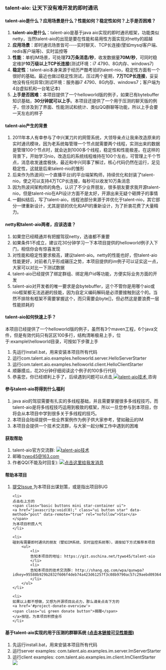 <h3>
  talent-aio: 让天下没有难开发的即时通讯
</h3>

<h4>
  talent-aio是什么？应用场景是什么？性能如何？稳定性如何？上手是否困难？
</h4>
<ol>
	<li><strong>talent-aio是什么</strong>：talent-aio是基于java aio实现的即时通讯框架，功能类似netty，当然talent-aio的出现是要在性能和易用性方面实现对netty的超越</li>
	<li><strong>应用场景</strong>：即时通讯场景皆可----实时聊天、TCP长连接(譬如mysql客户端、redis客户端等)、实时监控等</li>
	<li><strong>性能</strong>：单机IM场景，可处理<strong>73万条消息/秒</strong>，收发数据量<strong>70M/秒</strong>，可同时稳定维护<strong>10万级以上TCP长连接</strong>(测试环境：i7 4790、8G内存、windows7)</li>
	<li><strong>稳定性</strong>：talent-aio本身来源于经历严酷考验的talent-nio，稳定性方面有一个很好的基础。最近也做过稳定性测试，压过两个星期，<strong>7万TCP长连接</strong>，妥妥地没有任何异常(测试环境：服务器i7 4790、8G内存、windows7；客户端为4台虚拟机和一台笔记本)</li>
	<li><strong>上手是否困难</strong>：本项目提供了一个helloworld版的例子，如果已有bytebuffer知识基础，<strong>30分钟就可以上手</strong>。本项目还提供了一个用于压测的聊天版的例子，但涉及到了界面、性能测试和统计、类似QQ群聊等功能，所以上手会要一天左右的样子</li>
</ol>


<h4>
  talent-aio产生的背景
</h4>
<ol>
	<li>2011年本人有幸参与了中兴某刀片的网管系统，大领导亲点让我来改造原来的实时通讯模块，因为老系统每管理一个节点就需要两个线程，实测出来的数据是管理100个节点时，就会达到1000多个线程，稳定性和性能极差。在这样的背景下，开始学习nio，改造后的系统线程维持在100个左右，可管理上千个节点，消息收发速度极快，最近和中兴同事了解过，核心代码仍然在运行，足见稳定性，这就是后来talent-nio的雏形</li>
	<li>后来作为热波间(一个直播平台)的平台端架构师，持续优化和封装了talent-nio，使之可以支持4万TCP长连接，每秒可以收发10万条消息</li>
	<li>因为热波间架构师的角色，认识了不少业界朋友，很多朋友要求我开源talent-nio，但是talent-nio在API设计方面不是太好，开源出来无疑个砸牌子的事情</li>
	<li>一翻纠结后，写了talent-aio，线程池部分来源于并优化于talent-nio，其它部分一律重新设计，尤其是锁的优化和API的重新设计，为了折衷花费了大量精力。</li>
</ol>


<h4>
  netty和talent-aio两者，应该选谁？
</h4>
<ol>
	<li>如果您已经精通并有把握驾驭netty，选谁都不重要</li>
	<li>如果条件1不成立，建议花30分钟学习一下本项目提供的helloworld例子入下门，相信你会有惊喜发现</li>
	<li>对性能和稳定性要求极高，建议talent-aio。netty的性能也好，但talent-aio性能更好，对前者几乎形成碾压之势，本项目提供的im例子可以证实这一点，大家可以对比一下测试数据</li>
	<li>talent-aio已经提供了绑定群组、绑定用户id等功能，方便实际业务方面的开发</li>
	<li>talent-aio对开发者的唯一要求是会bytebuffer，这个不管你是用哪个aio或 nio框架都无法逃避的技能，因为自定义编码解码是必须要接触到这个的。当然不排除有框架不需要掌握这个，而只需要会byte[]，但必然这是要浪费一层性能损耗的</li>
</ol>


<h4>
  talent-aio如何快速上手？
</h4>
本项目已经提供了一个helloworld版的例子，虽然有3个maven工程，6个java文件，但是有效代码只有区区100多行，结构清晰极易上手，位于:example\helloworld目录，可按如下步骤上手
<ol>
	<li>先运行install.bat，用来安装本项目所有代码</li>
	<li>运行com.talent.aio.examples.helloworld.server.HelloServerStarter</li>
	<li>运行com.talent.aio.examples.helloworld.client.HelloClientStarter</li>
	<li>顺藤摸瓜，花20分钟仔细阅读这个例子的100多行代码</li>
	<li>恭喜您，你已经顺利上手了，后续遇到问题可以点击<a target="_blank" href="http://shang.qq.com/wpa/qunwpa?idkey=95588b929b2832f606f4deb74a423d61257f3c08b9790ac57c29aebd09364459">
	<img border="0" src="http://pub.idqqimg.com/wpa/images/group.png" alt="talent-aio技术" title="talent-aio技术">
  </a>咨询</li>
</ol>


<h4>
  参与talent-aio将得到什么福利
</h4>
<ol>
	<li>java aio的驾驭需要有扎实的多线程基础，并且需要掌握很多多线程技巧，而talent-aio是将多线程技巧运用到极致的框架，所以一旦您参与到本项目，你将会从本项目中学到很多关于多线程的技巧。</li>
	<li>本项目会陆续提供一些业界案例作为例子供大家参考，譬如融云的IM</li>
	<li>本项目会提供一个技术交流群，与大家一起分解工作中遇到的困难</li>
</ol>


<h4>
  获取帮助
</h4>
<ol>
	<li>
	talent-aio官方交流群:
	<a  target="_blank" href="http://shang.qq.com/wpa/qunwpa?idkey=95588b929b2832f606f4deb74a423d61257f3c08b9790ac57c29aebd09364459">
    <img border="0" src="http://pub.idqqimg.com/wpa/images/group.png" alt="talent-aio技术" title="talent-aio技术">
	</a>
	</li>
	<li>邮箱:<a href="mailto:tywo45@163.com">tywo45@163.com</a></li>
	<li>
	作者QQ(不能及时回复):
	<a target="_blank" href="http://wpa.qq.com/msgrd?v=3&uin=33745965&site=qq&menu=yes">
	<img border="0" src="http://wpa.qq.com/pa?p=2:33745965:52" alt="点击这里给我发消息" title="点击这里给我发消息"/>
	</a>
	</li>
</ol>


<h4>
  帮助本项目
</h4>
<ol>
	<li>
	<a 
      href="/tywo45/talent-aio/issues/new?issue%5Bassignee_id%5D=&amp;issue%5Bmilestone_id%5D="
      class="ui mini green button"
      title="提交issue">
    <i class="icon plus"></i>提交Issue
	</a>
	为本项目出谋划策，或是指出项目BUG
	</li>

	<li>
	点击右上方的
	<span class="basic buttons mini star-container ui">
	<a href="javascritp:void(0);" class="ui button star" data-method="post" data-remote="true" rel="nofollow">Star</a>
	</span>
	为本项目积攒人气
	</li>

	<li>
	碰到有需要即时通讯的朋友（譬如IM系统、实时监控系统等），请按如下方式推荐本项目
		<ul>
			<li>
			告知本项目的地址: https://git.oschina.net/tywo45/talent-aio
			</li>
			<li>
			告知本项目的技术交流群: http://shang.qq.com/wpa/qunwpa?idkey=95588b929b2832f606f4deb74a423d61257f3c08b9790ac57c29aebd09364459
			</li>
		</ul>
	</li>

	<li>
	如果以上都不想做，又想为开源项目出点力，那么请亲点击下方的
	<a href='#project-donate-overview'>
	<span class="ui green donate button">捐赠</span>
	</a>按钮，为本项目积攒金币
	</li>
</ol>


<h4>
  基于talent-aio实现的用于压测的群聊系统
  <a  target='_blank'
      href='https://git.oschina.net/tywo45/talent-aio/raw/master/docs/client-6.png?dir=0&filepath=docs%2Fclient-6.png&oid=a74bf7795eb6b5d5b0a8ce834355a2d0afc4d3fb&sha=191769260584e9134bf93d422f3c85dac5750393'> (点击本链接可见性能图)</a>
</h4>

<ol>
	<li>
	先运行install.bat，用来安装本项目所有代码
	</li>
	<li>
	运行server examples: com.talent.aio.examples.im.server.ImServerStarter
	</li>
	<li>
	运行client examples: com.talent.aio.examples.im.client.ImClientStarter
	</li>
	<img 
    src='https://git.oschina.net/tywo45/talent-aio/raw/master/docs/client-6.png?dir=0&filepath=docs%2Fclient-6.png&oid=a74bf7795eb6b5d5b0a8ce834355a2d0afc4d3fb&sha=191769260584e9134bf93d422f3c85dac5750393 '>
	</img>
</ol>

